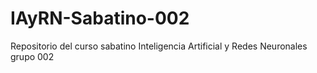 # IAyRN-Sabatino-002
Repositorio del curso sabatino Inteligencia Artificial y Redes Neuronales grupo 002
